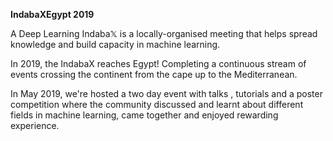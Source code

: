 **IndabaXEgypt 2019**

A Deep Learning Indaba𝕏 is a locally-organised meeting that helps spread knowledge and build capacity in machine learning.

In 2019, the IndabaX reaches Egypt! Completing a continuous stream of events crossing the continent from the cape up to the Mediterranean. 

In May 2019, we're hosted a two day event with talks , tutorials and a poster competition where the community discussed and learnt about different fields in machine learning, came together and enjoyed rewarding experience.
